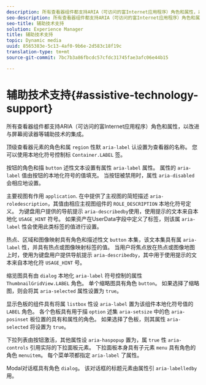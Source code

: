```yaml
---
description: 所有查看器组件都支持ARIA（可访问的富Internet应用程序）角色和属性，以改进与屏幕阅读器等辅助技术的集成。
seo-description: 所有查看器组件都支持ARIA（可访问的富Internet应用程序）角色和属性，以改进与屏幕阅读器等辅助技术的集成。
seo-title: 辅助技术支持
solution: Experience Manager
title: 辅助技术支持
topic: Dynamic media
uuid: 8565383e-5c13-4af0-9b6e-2d583c18f19c
translation-type: tm+mt
source-git-commit: 7bc7b3a86fbcdc57cfdc31745fae3afc06e44b15

---
```



# 辅助技术支持{#assistive-technology-support}

所有查看器组件都支持ARIA（可访问的富Internet应用程序）角色和属性，以改进与屏幕阅读器等辅助技术的集成。

顶级查看器元素的角色和属 `region` 性默 `aria-label` 认设置为查看器的名称。 您可以使用本地化符号控制标 `Container.LABEL` 签。

按钮的角色和描 `button` 述性文本设置有属性 `aria-label` 属性。 属性的 `aria-label` 值由按钮的本地化符号的值填充。 当按钮被禁用时，属性 `aria-disabled` 会相应地设置。

主要视图有作用 `application`. 在中提供了主视图的简短描述 `aria-roledescription`，其值由相应主视图组件的 `ROLE_DESCRIPTION` 本地化符号定义。 为键盘用户提供的导航提示 `aria-describedby`使用，使用提示的文本来自本地化 `USAGE_HINT` 符号。 如果资产在UserData字段中定义了标签，则该属 `aria-label` 性会使用此类标签的值进行设置。

热点、区域和图像映射具有角色和描述性文 `button` 本集，该文本集具有属 `aria-label` 性，并具有热点或图像映射标签的值。 当用户将焦点放在热点或图像地图上时，使用为键盘用户提供导航提示 `aria-describedby`，其中用于使用提示的文本来自本地化符 `USAGE_HINT` 号。

缩览图具有由 `dialog` 本地化 `aria-label` 符号控制的属性 `ThumbnailGridView.LABEL` 角色。 单个缩略图具有角色 `button`。 如果选择了缩略图，则会将其 `aria-selected` 属性设置为 `true`。

显示色板的组件具有将属 `listbox` 性设 `aria-label` 置为该组件本地化符号值的 `LABEL` 角色。 各个色板具有用于描 `option` 述集 `aria-setsize` 中的色 `aria-posinset` 板位置的具有和属性的角色。 如果选择了色板，则其属性 `aria-selected` 将设置为 `true`。

下拉列表由按钮激活，其他属性设 `aria-haspopup` 置为，属 `true` 性 `aria-controls` 引用实际的下拉面板元素。 下拉面板本身具有子元素 `menu` 具有角色的角色 `menuitem`。 每个菜单项都指定 `aria-label` 了属性。

Modal对话框具有角色 `dialog`。 该对话框的标题元素由属性引 `aria-labelledby` 用。
